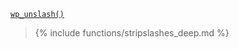 <p><code><a href="https://developer.wordpress.org/reference/functions/wp_unslash/">wp_unslash()</a></code></p>

<blockquote>

{% include functions/stripslashes_deep.md %}

</blockquote>